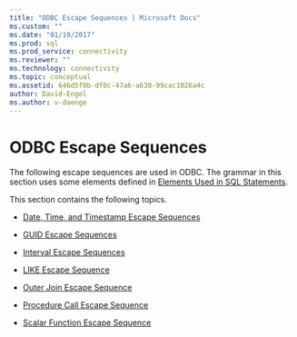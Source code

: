 ```yaml
---
title: "ODBC Escape Sequences | Microsoft Docs"
ms.custom: ""
ms.date: "01/19/2017"
ms.prod: sql
ms.prod_service: connectivity
ms.reviewer: ""
ms.technology: connectivity
ms.topic: conceptual
ms.assetid: 646d5f0b-df0c-47a6-a630-99cac1026a4c
author: David-Engel
ms.author: v-daenge
---
```

# ODBC Escape Sequences
The following escape sequences are used in ODBC. The grammar in this section uses some elements defined in [Elements Used in SQL Statements](../../../odbc/reference/appendixes/elements-used-in-sql-statements.md).  
  
 This section contains the following topics.  
  
-   [Date, Time, and Timestamp Escape Sequences](../../../odbc/reference/appendixes/date-time-and-timestamp-escape-sequences.md)  
  
-   [GUID Escape Sequences](../../../odbc/reference/appendixes/guid-escape-sequences.md)  
  
-   [Interval Escape Sequences](../../../odbc/reference/appendixes/interval-escape-sequences.md)  
  
-   [LIKE Escape Sequence](../../../odbc/reference/appendixes/like-escape-sequence.md)  
  
-   [Outer Join Escape Sequence](../../../odbc/reference/appendixes/outer-join-escape-sequence.md)  
  
-   [Procedure Call Escape Sequence](../../../odbc/reference/appendixes/procedure-call-escape-sequence.md)  
  
-   [Scalar Function Escape Sequence](../../../odbc/reference/appendixes/scalar-function-escape-sequence.md)

